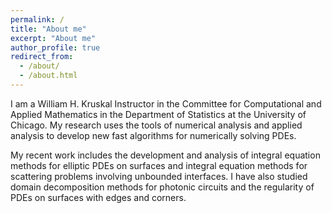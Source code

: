 ```yaml
---
permalink: /
title: "About me"
excerpt: "About me"
author_profile: true
redirect_from: 
  - /about/
  - /about.html
---
```


I am a William H. Kruskal Instructor in the Committee for Computational and Applied Mathematics in the Department of Statistics at the University of Chicago. My research uses the tools of numerical analysis and applied analysis to develop new fast algorithms for numerically solving PDEs. 

My recent work includes the development and analysis of integral equation methods for elliptic PDEs on surfaces and integral equation methods for scattering problems involving unbounded interfaces. I have also studied domain decomposition methods for photonic circuits and the regularity of PDEs on surfaces with edges and corners.
